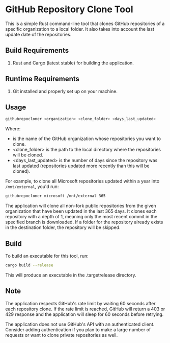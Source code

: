 # GitHub Repository Clone Tool

This is a simple Rust command-line tool that clones GitHub repositories of a specific organization to a local folder. It also takes into account the last update date of the repositories.

## Build Requirements

1. Rust and Cargo (latest stable) for building the application.

## Runtime Requirements

1. Git installed and properly set up on your machine.

## Usage

```bash
githubrepocloner <organization> <clone_folder> <days_last_updated>
```

Where:
- <organization> is the name of the GitHub organization whose repositories you want to clone.
- <clone_folder> is the path to the local directory where the repositories will be cloned.
- <days_last_updated> is the number of days since the repository was last updated (repositories updated more recently than this will be cloned).

For example, to clone all Microsoft repositories updated within a year into `/mnt/external`, you'd run:

```bash
githubrepocloner microsoft /mnt/external 365
```

The application will clone all non-fork public repositories from the given organization that have been updated in the last 365 days. It clones each repository with a depth of 1, meaning only the most recent commit in the specified branch is downloaded. If a folder for the repository already exists in the destination folder, the repository will be skipped.

## Build

To build an executable for this tool, run:

```bash
cargo build --release
```

This will produce an executable in the .targetrelease directory.

## Note

The application respects GitHub's rate limit by waiting 60 seconds after each repository clone. If the rate limit is reached, GitHub will return a 403 or 429 response and the application will sleep for 60 seconds before retrying.

The application does not use GitHub's API with an authenticated client. Consider adding authentication if you plan to make a large number of requests or want to clone private repositories as well.
